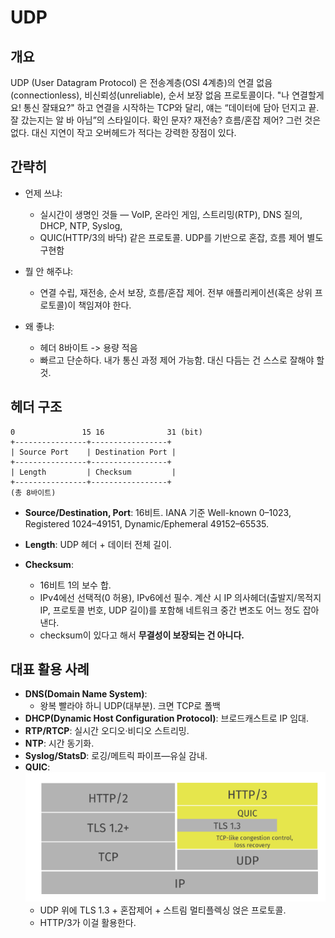 # UDP

## 개요

UDP (User Datagram Protocol) 은 전송계층(OSI 4계층)의 연결 없음(connectionless), 비신뢰성(unreliable), 순서 보장 없음 프로토콜이다. "나 연결할게요! 통신 잘돼요?" 하고 연결을 시작하는 TCP와 달리, 얘는 “데이터에 담아 던지고 끝. 잘 갔는지는 알 바 아님”의 스타일이다. 확인 문자? 재전송? 흐름/혼잡 제어? 그런 것은 없다. 대신 지연이 작고 오버헤드가 적다는 강력한 장점이 있다.

## 간략히

- 언제 쓰냐:

  - 실시간이 생명인 것들 — VoIP, 온라인 게임, 스트리밍(RTP), DNS 질의, DHCP, NTP, Syslog,
  - QUIC(HTTP/3의 바닥) 같은 프로토콜. UDP를 기반으로 혼잡, 흐름 제어 별도 구현함

- 뭘 안 해주냐:

  - 연결 수립, 재전송, 순서 보장, 흐름/혼잡 제어. 전부 애플리케이션(혹은 상위 프로토콜)이 책임져야 한다.

- 왜 좋냐:
  - 헤더 8바이트 -> 용량 적음
  - 빠르고 단순하다. 내가 통신 과정 제어 가능함. 대신 다듬는 건 스스로 잘해야 할 것.

## 헤더 구조

```
0               15 16              31 (bit)
+----------------+-----------------+
| Source Port    | Destination Port |
+----------------+-----------------+
| Length         | Checksum         |
+----------------+-----------------+
(총 8바이트)
```

- **Source/Destination, Port**: 16비트. IANA 기준 Well-known 0–1023, Registered 1024–49151, Dynamic/Ephemeral 49152–65535.

- **Length**: UDP 헤더 + 데이터 전체 길이.

- **Checksum**:
  - 16비트 1의 보수 합.
  - IPv4에선 선택적(0 허용), IPv6에선 필수. 계산 시 IP 의사헤더(출발지/목적지 IP, 프로토콜 번호, UDP 길이)를 포함해 네트워크 중간 변조도 어느 정도 잡아낸다.
  - checksum이 있다고 해서 **무결성이 보장되는 건 아니다.**

## 대표 활용 사례

- **DNS(Domain Name System)**:
  - 왕복 빨라야 하니 UDP(대부분). 크면 TCP로 폴백
- **DHCP(Dynamic Host Configuration Protocol)**: 브로드캐스트로 IP 임대.
- **RTP/RTCP**: 실시간 오디오·비디오 스트리밍.
- **NTP**: 시간 동기화.
- **Syslog/StatsD**: 로깅/메트릭 파이프—유실 감내.
- **QUIC**:
  ![quic](../../images/network/quic-구조.png)
  - UDP 위에 TLS 1.3 + 혼잡제어 + 스트림 멀티플렉싱 얹은 프로토콜.
  - HTTP/3가 이걸 활용한다.
